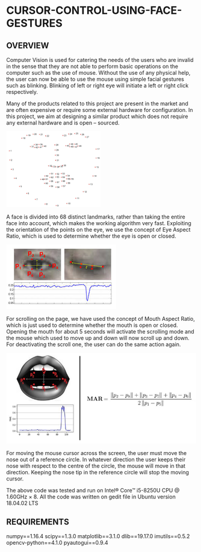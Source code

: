 # CURSOR-CONTROL-USING-FACE-GESTURES

## OVERVIEW

Computer Vision is used for catering the needs of the users who are invalid in the sense that they are not able to perform basic operations on the computer such as the use of mouse. Without the use of any physical help, the user can now be able to use the mouse using simple facial gestures such as blinking. Blinking of left or right eye will initiate a left or right click respectively.

Many of the products related to this project are present in the market and are often expensive or require some external hardware for configuration. In this project, we aim at designing a similar product which does not require any external hardware and is open – sourced.

<img src="images/LANDMARKS.jpg">

A face is divided into 68 distinct landmarks, rather than taking the entire face into account, which makes the working algorithm very fast. Exploiting the orientation of the points on the eye, we use the concept of Eye Aspect Ratio, which is used to determine whether the eye is open or closed.

<img src="images/EAR.jpg">

For scrolling on the page, we have used the concept of Mouth Aspect Ratio, which is just used to determine whether the mouth is open or closed. Opening the mouth for about 5 seconds will activate the scrolling mode and the mouse which used to move up and down will now scroll up and down. For deactivating the scroll one, the user can do the same action again.

<img src="images/MAR.jpg">

For moving the mouse cursor across the screen, the user must move the nose out of a reference circle. In whatever direction the user keeps their nose with respect to the centre of the circle, the mouse will move in that direction. Keeping the nose tip in the reference circle will stop the moving cursor.

The above code was tested and run on Intel® Core™ i5-8250U CPU @ 1.60GHz × 8. All the code was written on gedit file in Ubuntu version 18.04.02 LTS

## REQUIREMENTS
numpy==1.16.4 
scipy==1.3.0 
matplotlib==3.1.0 
dlib==19.17.0 
imutils==0.5.2 
opencv-python==4.1.0
pyautogui==0.9.4




